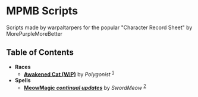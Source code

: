 # MPMB Scripts
Scripts made by warpaltarpers for the popular "Character Record Sheet" by MorePurpleMoreBetter

## Table of Contents
* **Races**
  * **[Awakened Cat (WIP)](https://github.com/warpaltarpers/MPMB-scripts/blob/master/Awakened%20Cat/ACv0.1.js)** by *Polygonist* <sup>[1](https://homebrewery.naturalcrit.com/share/SJHYdnaiVz)</sup>
* **Spells**
  * **[MeowMagic *continual updates*](https://github.com/warpaltarpers/MPMB-scripts/blob/master/MeowMagic/MeowMagic%20%5BSwordMeow%2C%20transcribed%20by%20warpaltarpers%5D.js)** by *SwordMeow* <sup>[2](https://imgur.com/a/YxNy4KI#TlEu37P)</sup>
